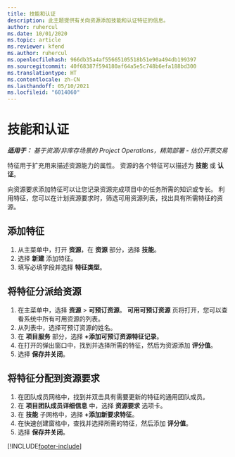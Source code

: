 ```yaml
---
title: 技能和认证
description: 此主题提供有关向资源添加技能和认证特征的信息。
author: ruhercul
ms.date: 10/01/2020
ms.topic: article
ms.reviewer: kfend
ms.author: ruhercul
ms.openlocfilehash: 966db35a4af55665105518b51e90a494db199397
ms.sourcegitcommit: 40f68387f594180af64a5e5c748b6efa188bd300
ms.translationtype: HT
ms.contentlocale: zh-CN
ms.lasthandoff: 05/10/2021
ms.locfileid: "6014060"
---
```

# <a name="skills-and-certifications"></a>技能和认证
_**适用于：** 基于资源/非库存场景的 Project Operations，精简部署 - 估价开票交易_

特征用于扩充用来描述资源能力的属性。 资源的各个特征可以描述为 **技能** 或 **认证**。

向资源要求添加特征可以让您记录资源完成项目中的任务所需的知识或专长。 利用特征，您可以在计划资源要求时，筛选可用资源列表，找出具有所需特征的资源。

## <a name="add-characteristics"></a>添加特征

1. 从主菜单中，打开 **资源**，在 **资源** 部分，选择 **技能**。
2. 选择 **新建** 添加特征。
3. 填写必填字段并选择 **特征类型**。

## <a name="assign-characteristics-to-resources"></a>将特征分派给资源

1. 在主菜单中，选择 **资源** > **可预订资源**。 **可用可预订资源** 页将打开，您可以查看系统中所有可用资源的列表。
2. 从列表中，选择可预订资源的姓名。
3. 在 **项目服务** 部分，选择 **+添加可预订资源特征记录**。
4. 在打开的弹出窗口中，找到并选择所需的特征，然后为资源添加 **评分值**。
5. 选择 **保存并关闭**。

## <a name="assign-characteristics-to-resource-requirements"></a>将特征分配到资源要求

1. 在团队成员网格中，找到并双击具有需要更新的特征的通用团队成员。
2. 在 **项目团队成员详细信息** 中，选择 **资源要求** 选项卡。
3. 在 **技能** 子网格中，选择 **+添加新要求特征**。
4. 在快速创建窗格中，查找并选择所需的特征，然后添加 **评分值**。
5. 选择 **保存并关闭**。

[!INCLUDE[footer-include](../includes/footer-banner.md)]